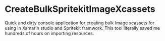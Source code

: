 # CreateBulkSpritekitImageXcassets
Quick and dirty console application for creating bulk Image xcassets for using in Xamarin studio and Spritekit framwork. This tool literally saved me hundreds of hours on importing resources.
